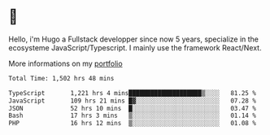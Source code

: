 # 👋 

Hello, i'm Hugo a Fullstack developper since now 5 years, specialize in the ecosysteme JavaScript/Typescript. I mainly use the framework React/Next.

More informations on my [portfolio](https://hcampos.fr)

<!--START_SECTION:waka-->

```txt
Total Time: 1,502 hrs 48 mins

TypeScript       1,221 hrs 4 mins████████████████████▒░░░░   81.25 %
JavaScript       109 hrs 21 mins █▓░░░░░░░░░░░░░░░░░░░░░░░   07.28 %
JSON             52 hrs 10 mins  █░░░░░░░░░░░░░░░░░░░░░░░░   03.47 %
Bash             17 hrs 3 mins   ▒░░░░░░░░░░░░░░░░░░░░░░░░   01.14 %
PHP              16 hrs 12 mins  ▒░░░░░░░░░░░░░░░░░░░░░░░░   01.08 %
```

<!--END_SECTION:waka-->
